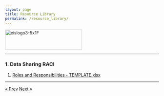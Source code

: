 ```yaml
---
layout: page
title: Resource Library
permalink: /resource_library/
---
```

<img width="252" height="66" alt="eislogo3-5x1F" src="https://github.com/user-attachments/assets/d6f65686-1ad7-4f8a-a61c-e03c94dda754" />
<hr>

### 1. <a name="rolesandresponsibilities"></a>Data Sharing RACI

1. [Roles and Responsibilities - TEMPLATE.xlsx](https://github.com/user-attachments/files/22102136/Roles.and.Responsibilities.-.TEMPLATE.xlsx)

<hr>


<!-- Pagination -->
<div class="pagination">
  <a class="pagination-item older" href="{{ site.baseurl }}/action_items">&laquo; Prev</a>
  <a class="pagination-item newer" href="{{ site.baseurl }}/success_stories">Next &raquo;</a>
</div>
